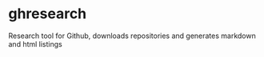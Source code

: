 # ghresearch
Research tool for Github, downloads repositories and generates markdown and html listings

